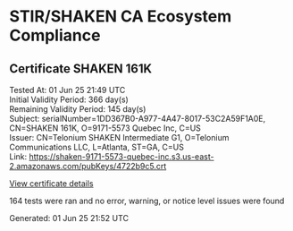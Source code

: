 # STIR/SHAKEN CA Ecosystem Compliance

## Certificate SHAKEN 161K

Tested At: 01 Jun 25 21:49 UTC\
Initial Validity Period: 366 day(s)\
Remaining Validity Period: 145 day(s)\
Subject: serialNumber=1DD367B0-A977-4A47-8017-53C2A59F1A0E, CN=SHAKEN 161K, O=9171-5573 Quebec Inc, C=US\
Issuer: CN=Telonium SHAKEN Intermediate G1, O=Telonium Communications LLC, L=Atlanta, ST=GA, C=US\
Link: https://shaken-9171-5573-quebec-inc.s3.us-east-2.amazonaws.com/pubKeys/4722b9c5.crt

[View certificate details](https://x509.io/?cert=MIIDKjCCAs%2BgAwIBAgIQKb1j9Zs%2Fy5WhKih3UxS4szAKBggqhkjOPQQDAjB8MQswCQYDVQQGEwJVUzELMAkGA1UECAwCR0ExEDAOBgNVBAcMB0F0bGFudGExJDAiBgNVBAoMG1RlbG9uaXVtIENvbW11bmljYXRpb25zIExMQzEoMCYGA1UEAwwfVGVsb25pdW0gU0hBS0VOIEludGVybWVkaWF0ZSBHMTAeFw0yNDEwMjQxOTI2NTRaFw0yNTEwMjQxOTI3NTRaMHExCzAJBgNVBAYTAlVTMR0wGwYDVQQKExQ5MTcxLTU1NzMgUXVlYmVjIEluYzEUMBIGA1UEAxMLU0hBS0VOIDE2MUsxLTArBgNVBAUTJDFERDM2N0IwLUE5NzctNEE0Ny04MDE3LTUzQzJBNTlGMUEwRTBZMBMGByqGSM49AgEGCCqGSM49AwEHA0IABIk4uQxRfDAhjYiYukskAD9AjGzZ79nu3OfBaIiA7wn%2F8Ro3clp1xROSyIEa1qOvS0r1D9wdIBJWYWt0druU%2F1%2BjggE8MIIBODAOBgNVHQ8BAf8EBAMCB4AwDAYDVR0TAQH%2FBAIwADAdBgNVHQ4EFgQUC8LyBxeMoJMkkKY19mwW%2F%2BVZ8PswHwYDVR0jBBgwFoAUqiS7%2FxR1QHkth2%2FoDUF3yrvNiLAwFwYDVR0gBBAwDjAMBgpghkgBhv8JAQEEMIGmBgNVHR8EgZ4wgZswgZigOqA4hjZodHRwczovL2F1dGhlbnRpY2F0ZS1hcGkuaWNvbmVjdGl2LmNvbS9kb3dubG9hZC92MS9jcmyiWqRYMFYxFDASBgNVBAcTC0JyaWRnZXdhdGVyMQswCQYDVQQIEwJOSjETMBEGA1UEAxMKU1RJLVBBIENSTDELMAkGA1UEBhMCVVMxDzANBgNVBAoTBlNUSS1QQTAWBggrBgEFBQcBGgQKMAigBhYEMTYxSzAKBggqhkjOPQQDAgNJADBGAiEA%2FsyKodLrb6SlN%2FDzn%2FdcyV3z8fk7RbINDPCty47D5dACIQCL4seEzLxzshq0eBpauRRyq3E3GR%2BRhhFZSOpZQvJwYA%3D%3D)

164 tests were ran and no error, warning, or notice level issues were found


Generated: 01 Jun 25 21:52 UTC